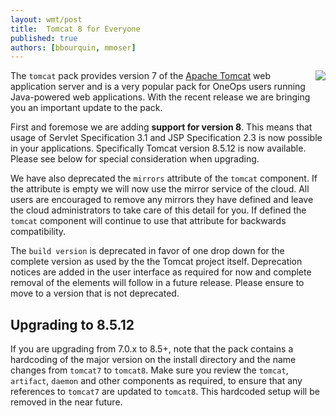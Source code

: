 ```yaml
---
layout: wmt/post
title:  Tomcat 8 for Everyone
published: true
authors: [bbourquin, mmoser]
---
```


<img src="/assets/img/logos/integrations/tomcat.png" align="right"/>

The `tomcat` pack provides version 7 of the
[Apache Tomcat](http://tomcat.apache.org/) web application server and is a very
popular pack for OneOps users running Java-powered web applications. With the
recent release we are bringing you an important update to the pack.

<!--more-->

First and foremose we are adding __support for version 8__. This means that
usage of Servlet Specification 3.1 and JSP Specification 2.3 is now possible in
your applications. Specifically Tomcat version 8.5.12 is now available. Please
see below for special consideration when upgrading.

We have also deprecated the `mirrors` attribute of the `tomcat` component. If
the attribute is empty we will now use the mirror service of the cloud.  All
users are encouraged to remove any mirrors they have defined and leave the cloud
administrators to take care of this detail for you. If defined the `tomcat`
component will continue to use that attribute for backwards compatibility.

The `build version` is deprecated in favor of one drop down for the complete
version as used by the the Tomcat project itself.  Deprecation notices are added
in the user interface as required for now and complete removal of the elements
will follow in a future release. Please ensure to move to a version that is not
deprecated.


## Upgrading to 8.5.12

If you are upgrading from 7.0.x to 8.5+, note that the pack contains a hardcoding
of the major version on the install directory and the name changes from
`tomcat7` to `tomcat8`. Make sure you review the `tomcat`, `artifact`, `daemon`
and other components as required, to ensure that any references to `tomcat7` are
updated to `tomcat8`. This hardcoded setup will be removed in the near future.
